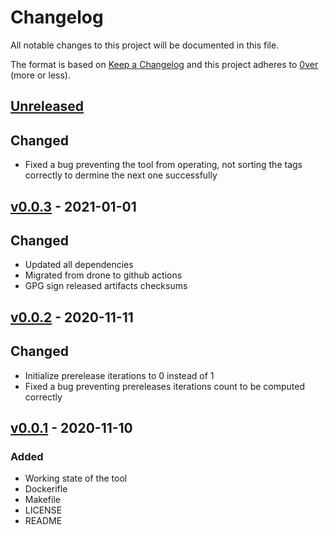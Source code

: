 # Changelog

All notable changes to this project will be documented in this file.

The format is based on [Keep a Changelog](http://keepachangelog.com/en/1.0.0/)
and this project adheres to [0ver](https://0ver.org) (more or less).

## [Unreleased]

## Changed

- Fixed a bug preventing the tool from operating, not sorting the tags correctly to dermine the next one successfully

## [v0.0.3] - 2021-01-01

## Changed

- Updated all dependencies
- Migrated from drone to github actions
- GPG sign released artifacts checksums

## [v0.0.2] - 2020-11-11

## Changed

- Initialize prerelease iterations to 0 instead of 1
- Fixed a bug preventing prereleases iterations count to be computed correctly

## [v0.0.1] - 2020-11-10

### Added

- Working state of the tool
- Dockerifle
- Makefile
- LICENSE
- README

[Unreleased]: https://github.com/mvisonneau/ocalver/compare/v0.0.3...HEAD
[v0.0.3]: https://github.com/mvisonneau/ocalver/tree/v0.0.3
[v0.0.2]: https://github.com/mvisonneau/ocalver/tree/v0.0.2
[v0.0.1]: https://github.com/mvisonneau/ocalver/tree/v0.0.1